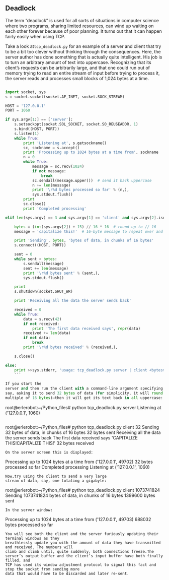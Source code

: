 ## Deadlock

The term “deadlock” is used for all sorts of situations in computer science where two programs, sharing
limited resources, can wind up waiting on each other forever because of poor planning. It turns out that
it can happen fairly easily when using TCP.


Take a look at`tcp_deadlock.py` for an example of a server and client that try to be a bit too clever without
thinking through the consequences. Here, the server author has done something that is actually quite
intelligent. His job is to turn an arbitrary amount of text into uppercase. Recognizing that its client’s
requests can be arbitrarily large, and that one could run out of memory trying to read an entire stream of
input before trying to process it, the server reads and processes small blocks of 1,024 bytes at a time.
```python

import socket, sys
s = socket.socket(socket.AF_INET, socket.SOCK_STREAM)

HOST = '127.0.0.1'
PORT = 1060

if sys.argv[1:] == ['server']:
    s.setsockopt(socket.SOL_SOCKET, socket.SO_REUSEADDR, 1)
    s.bind((HOST, PORT))
    s.listen(1)
    while True:
        print 'Listening at', s.getsockname()
        sc, sockname = s.accept()
        print 'Processing up to 1024 bytes at a time from', sockname
        n = 0
        while True:
            message = sc.recv(1024)
            if not message:
                break
            sc.sendall(message.upper())  # send it back uppercase
            n += len(message)
            print '\r%d bytes processed so far' % (n,),
            sys.stdout.flush()
        print
        sc.close()
        print 'Completed processing'

elif len(sys.argv) == 3 and sys.argv[1] == 'client' and sys.argv[2].isdigit():

    bytes = (int(sys.argv[2]) + 15) // 16 * 16  # round up to // 16
    message = 'capitalize this!'  # 16-byte message to repeat over and over

    print 'Sending', bytes, 'bytes of data, in chunks of 16 bytes'
    s.connect((HOST, PORT))

    sent = 0
    while sent < bytes:
        s.sendall(message)
        sent += len(message)
        print '\r%d bytes sent' % (sent,),
        sys.stdout.flush()

    print
    s.shutdown(socket.SHUT_WR)

    print 'Receiving all the data the server sends back'

    received = 0
    while True:
        data = s.recv(42)
        if not received:
            print 'The first data received says', repr(data)
        received += len(data)
        if not data:
            break
        print '\r%d bytes received' % (received,),

    s.close()

else:
    print >>sys.stderr, 'usage: tcp_deadlock.py server | client <bytes>'
    ```

If you start the
server and then run the client with a command-line argument specifying a modest number of bytes—
say, asking it to send 32 bytes of data (for simplicity, it will round whatever value you supply up to a
multiple of 16 bytes)—then it will get its text back in all uppercase:
```
root@erlerobot:~/Python_files#  python tcp_deadlock.py server
Listening at ('127.0.0.1', 1060)
```

```
root@erlerobot:~/Python_files# python tcp_deadlock.py client 32
Sending 32 bytes of data, in chunks of 16 bytes
32 bytes sent
Receiving all the data the server sends back
The first data received says 'CAPITALIZE THIS!CAPITALIZE THIS!'
32 bytes received
```
On the server screen this is displayed:
```
Processing up to 1024 bytes at a time from ('127.0.0.1', 49702)
32 bytes processed so far
Completed processing
Listening at ('127.0.0.1', 1060)
```
Now,try using the client to send a very large
stream of data, say, one totaling a gigabyte:
```
root@erlerobot:~/Python_files# python tcp_deadlock.py client 1073741824
Sending 1073741824 bytes of data, in chunks of 16 bytes
1399600 bytes sent
```
In the server window:
```
Processing up to 1024 bytes at a time from ('127.0.0.1', 49703)
688032 bytes processed so far

```
You will see both the client and the server furiously updating their terminal windows as they
breathlessly update you with the amount of data they have transmitted and received. The numbers will
climb and climb until, quite suddenly, both connections freeze.The server’s output buffer and the client’s input buffer have both finally filled, and
TCP has used its window adjustment protocol to signal this fact and stop the socket from sending more
data that would have to be discarded and later re-sent.
